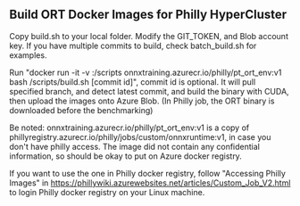 ## Build ORT Docker Images for Philly HyperCluster ##

Copy build.sh to your local folder. Modify the GIT_TOKEN, and Blob account key. If you have multiple commits to build, check batch_build.sh for examples.

Run "docker run -it -v <Current Folder Path>:/scripts onnxtraining.azurecr.io/philly/pt_ort_env:v1 bash /scripts/build.sh <branch name> [commit id]", commit id is optional. It will pull specified branch, and detect latest commit, and build the binary with CUDA, then upload the images onto Azure Blob. (In Philly job, the ORT binary is downloaded before the benchmarking)

Be noted: onnxtraining.azurecr.io/philly/pt_ort_env:v1 is a copy of phillyregistry.azurecr.io/philly/jobs/custom/onnxruntime:v1, in case you don't have philly access. The image did not contain any confidential information, so should be okay to put on Azure docker registry.

If you want to use the one in Philly docker registry, follow "Accessing Philly Images" in https://phillywiki.azurewebsites.net/articles/Custom_Job_V2.html to login Philly docker registry on your Linux machine.
